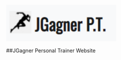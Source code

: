 <img src="assets/images/logo2.png" width="300" height="100" class="d-inline-block align-top" alt="" loading="lazy">



##JGagner Personal Trainer Website